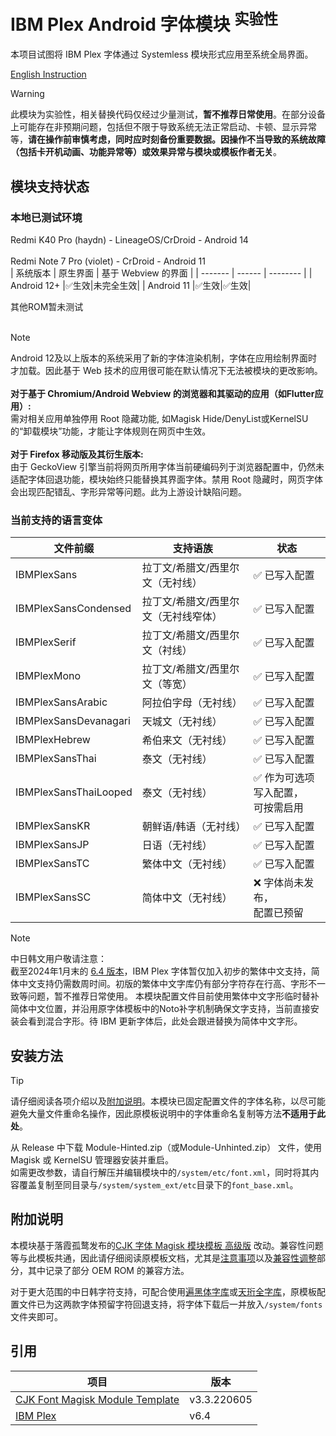 # IBM Plex Android 字体模块 <sup>实验性</sup>
本项目试图将 IBM Plex 字体通过 Systemless 模块形式应用至系统全局界面。

[English Instruction](README_EN.md)

> [!WARNING] 
> 此模块为实验性，相关替换代码仅经过少量测试，**暂不推荐日常使用**。在部分设备上可能存在非预期问题，包括但不限于导致系统无法正常启动、卡顿、显示异常等，**请在操作前审慎考虑，同时应时刻备份重要数据。因操作不当导致的系统故障（包括卡开机动画、功能异常等）或效果异常与模块或模板作者无关**。

## 模块支持状态
### 本地已测试环境
Redmi K40 Pro (haydn) - LineageOS/CrDroid - Android 14<br><br>Redmi Note 7 Pro (violet) - CrDroid - Android 11<br>
 | 系统版本 | 原生界面 | 基于 Webview 的界面 |
 | ------- | ------ | -------- |
 | Android 12+ |✅生效|未完全生效|
 | Android 11 |✅生效|✅生效|

其他ROM暂未测试<br><br>
> [!NOTE]
> Android 12及以上版本的系统采用了新的字体渲染机制，字体在应用绘制界面时才加载。因此基于 Web 技术的应用很可能在默认情况下无法被模块的更改影响。<br><br>**对于基于 Chromium/Android Webview 的浏览器和其驱动的应用（如Flutter应用）:** <br>需对相关应用单独停用 Root 隐藏功能, 如Magisk Hide/DenyList或KernelSU的“卸载模块”功能，才能让字体规则在网页中生效。<br><br>**对于 Firefox 移动版及其衍生版本:** <br>由于 GeckoView 引擎当前将网页所用字体当前硬编码列于浏览器配置中，仍然未适配字体回退功能，模块始终只能替换其界面字体。禁用 Root 隐藏时，网页字体会出现匹配错乱、字形异常等问题。此为上游设计缺陷问题。

### 当前支持的语言变体
 | 文件前缀 | 支持语族 | 状态  | 
 | ------- | ---- | -------------------------------- |
 |IBMPlexSans|拉丁文/希腊文/西里尔文（无衬线）| ✅ 已写入配置 |
 |IBMPlexSansCondensed| 拉丁文/希腊文/西里尔文（无衬线窄体）| ✅ 已写入配置|
 |IBMPlexSerif|拉丁文/希腊文/西里尔文（衬线）|✅ 已写入配置|
 |IBMPlexMono|拉丁文/希腊文/西里尔文（等宽）|✅ 已写入配置|
 |IBMPlexSansArabic|阿拉伯字母（无衬线）|✅ 已写入配置|
 |IBMPlexSansDevanagari|天城文（无衬线）|✅ 已写入配置|
 |IBMPlexHebrew|希伯来文（无衬线）|✅ 已写入配置|
 |IBMPlexSansThai|泰文（无衬线）|✅ 已写入配置|
 |IBMPlexSansThaiLooped|泰文（无衬线）|✅ 作为可选项写入配置，<br>可按需启用|
 |IBMPlexSansKR|朝鲜语/韩语（无衬线）|✅ 已写入配置|
 |IBMPlexSansJP|日语（无衬线）|✅ 已写入配置|
 |IBMPlexSansTC|繁体中文（无衬线）|✅ 已写入配置|
 |IBMPlexSansSC|简体中文（无衬线）|❌ 字体尚未发布，<br>配置已预留|

> [!NOTE]
> 中日韩文用户敬请注意：<br>
> 截至2024年1月末的 [6.4 版本](https://github.com/ibm/plex/releases/latest)，IBM Plex 字体暂仅加入初步的繁体中文支持，简体中文支持仍需数周时间。初版的繁体中文字库仍有部分字符存在行高、字形不一致等问题，暂不推荐日常使用。
> 本模块配置文件目前使用繁体中文字形临时替补简体中文位置，并沿用原字体模板中的Noto补字机制确保文字支持，当前直接安装会看到混合字形。待 IBM 更新字体后，此处会跟进替换为简体中文字形。

## 安装方法
> [!TIP]
> 请仔细阅读各项介绍以及[附加说明](#附加说明)。本模块已固定配置文件的字体名称，以尽可能避免大量文件重命名操作，因此原模板说明中的字体重命名复制等方法**不适用于此处**。

从 Release 中下载 Module-Hinted.zip（或Module-Unhinted.zip） 文件，使用 Magisk 或 KernelSU 管理器安装并重启。<br>
如需更改参数，请自行解压并编辑模块中的`/system/etc/font.xml`，同时将其内容覆盖复制至同目录与`/system/system_ext/etc`目录下的`font_base.xml`。

## 附加说明

本模块基于落霞孤鹜发布的[CJK 字体 Magisk 模块模板 高级版](https://github.com/lxgw/advanced-cjk-font-magisk-module-template) 改动。兼容性问题等与此模板共通，因此请仔细阅读原模板文档，尤其是[注意事项](https://github.com/lxgw/advanced-cjk-font-magisk-module-template#%E6%B3%A8%E6%84%8F%E4%BA%8B%E9%A1%B9)以及[兼容性调整](https://github.com/lxgw/advanced-cjk-font-magisk-module-template#%E5%85%BC%E5%AE%B9%E6%80%A7%E8%B0%83%E6%95%B4-%E4%BB%85%E4%BE%9B%E5%8F%82%E8%80%83)部分，其中记录了部分 OEM ROM 的兼容方法。

对于更大范围的中日韩字符支持，可配合使用[遍黑体字库](https://github.com/Fitzgerald-Porthmouth-Koenigsegg/Plangothic-Project)或[天珩全字库](http://cheonhyeong.com/Simplified/download.html)，原模板配置文件已为这两款字体预留字符回退支持，将字体下载后一并放入`/system/fonts`文件夹即可。

## 引用

|项目|版本|
|-|-|
|[CJK Font Magisk Module Template](https://github.com/lxgw/advanced-cjk-font-magisk-module-template)|v3.3.220605|
|[IBM Plex](https://github.com/ibm/plex)|v6.4|

